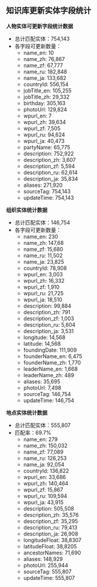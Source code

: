 ## 知识库更新实体字段统计

**人物实体可更新字段统计数据**

- 总计匹配实体：754,143
- 各字段可更新数量：
  - name_en: 10
  - name_zh: 76,867
  - name_zf: 67,777
  - name_ru: 182,848
  - name_ja: 133,682
  - countryId: 556,154
  - jobTitle_en: 105,255
  - jobTitle_zh: 29,332
  - birthday: 305,163
  - photoUrl: 129,824
  - wpurl_en: 7
  - wpurl_zh: 39,634
  - wpurl_zf: 7,505
  - wpurl_ru: 94,624
  - wpurl_ja: 40,473
  - partyName: 65,775
  - description: 752,922
  - description_zh: 3,607
  - description_zf: 5,594
  - description_ru: 62,614
  - description_ja: 35,834
  - aliases: 271,920
  - sourceTag: 754,143
  - updateTime: 754,143

**组织实体统计数据**

- 总计匹配实体：146,754
- 各字段可更新数量：
  - name_en: 230
  - name_zh: 147,68
  - name_zf: 15,680
  - name_ru: 11,502
  - name_ja: 23,825
  - countryId: 78,908
  - wpurl_en: 3,003
  - wpurl_zh: 16,332
  - wpurl_zf: 1,910
  - wpurl_ru: 21,725
  - wpurl_ja: 18,510
  - description: 99,884
  - description_zh: 791
  - description_zf: 1,003
  - description_ru: 5,604
  - description_ja: 3,531
  - longitude: 14,568
  - latitude: 14,568
  - foundingDate: 111,909
  - founderName_en: 6,475
  - founderName_zh: 1,770
  - leaderName_en: 1,668
  - leaderName_zh: 489
  - aliases: 35,695
  - photoUrl: 7,498
  - sourceTag: 146,754
  - updateTime: 146,754

**地点实体统计数据**

- 总计匹配实体：555,807
- 匹配率：69.7%
  - name_en: 279
  - name_zh: 150,032
  - name_zf: 77,089
  - name_ru: 126,253
  - name_ja: 92,054
  - countryId: 136,822
  - wpurl_en: 33,686
  - wpurl_zh: 140,464
  - wpurl_zf: 15,867
  - wpurl_ru: 109,594
  - wpurl_ja: 43,915
  - description: 505,508
  - description_zh: 35,576
  - description_zf: 35,295
  - description_ru: 79,413
  - description_ja: 26,908
  - longitudeFloat: 38,8307
  - latitudeFloat: 38,8205
  - ancestorNames: 71,690
  - aliases: 148,929
  - photoUrl: 255,944
  - sourceTag: 555,807
  - updateTime: 555,807
